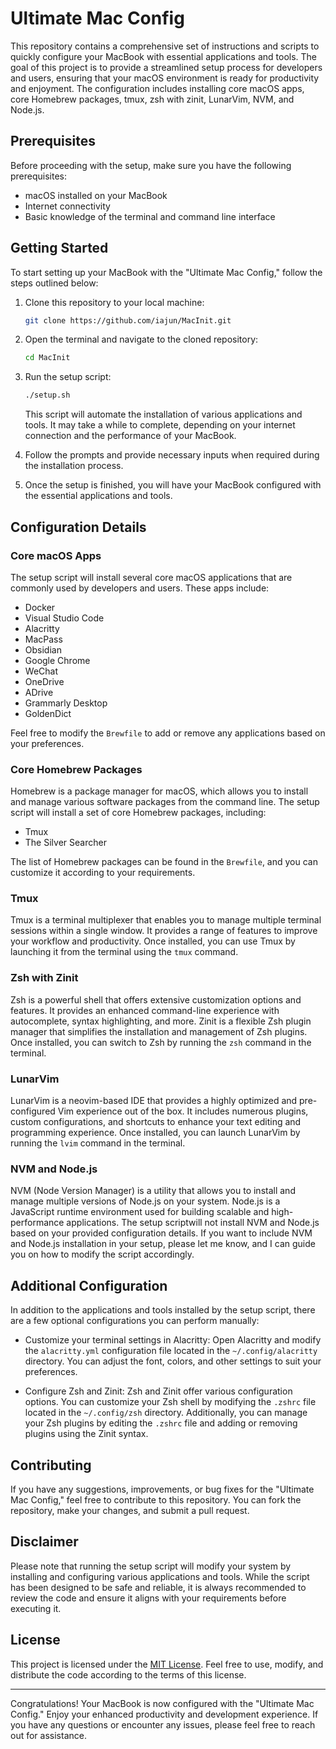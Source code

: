 #   Ultimate Mac Config

This repository contains a comprehensive set of instructions and scripts to quickly configure your MacBook with essential applications and tools. The goal of this project is to provide a streamlined setup process for developers and users, ensuring that your macOS environment is ready for productivity and enjoyment. The configuration includes installing core macOS apps, core Homebrew packages, tmux, zsh with zinit, LunarVim, NVM, and Node.js.

## Prerequisites

Before proceeding with the setup, make sure you have the following prerequisites:

- macOS installed on your MacBook
- Internet connectivity
- Basic knowledge of the terminal and command line interface

## Getting Started

To start setting up your MacBook with the "Ultimate Mac Config," follow the steps outlined below:

1. Clone this repository to your local machine:
    
    
    ```bash
    git clone https://github.com/iajun/MacInit.git
    ```
    
2. Open the terminal and navigate to the cloned repository:
    
    ```bash
    cd MacInit
    ```
    
    
3. Run the setup script:
    
    ```bash
    ./setup.sh
    ```
    
    This script will automate the installation of various applications and tools. It may take a while to complete, depending on your internet connection and the performance of your MacBook.
    
4. Follow the prompts and provide necessary inputs when required during the installation process.
    
5. Once the setup is finished, you will have your MacBook configured with the essential applications and tools.
    

## Configuration Details

### Core macOS Apps

The setup script will install several core macOS applications that are commonly used by developers and users. These apps include:

- Docker
- Visual Studio Code
- Alacritty
- MacPass
- Obsidian
- Google Chrome
- WeChat
- OneDrive
- ADrive
- Grammarly Desktop
- GoldenDict

Feel free to modify the `Brewfile` to add or remove any applications based on your preferences.

### Core Homebrew Packages

Homebrew is a package manager for macOS, which allows you to install and manage various software packages from the command line. The setup script will install a set of core Homebrew packages, including:

- Tmux
- The Silver Searcher

The list of Homebrew packages can be found in the `Brewfile`, and you can customize it according to your requirements.

### Tmux

Tmux is a terminal multiplexer that enables you to manage multiple terminal sessions within a single window. It provides a range of features to improve your workflow and productivity. Once installed, you can use Tmux by launching it from the terminal using the `tmux` command.

### Zsh with Zinit

Zsh is a powerful shell that offers extensive customization options and features. It provides an enhanced command-line experience with autocomplete, syntax highlighting, and more. Zinit is a flexible Zsh plugin manager that simplifies the installation and management of Zsh plugins. Once installed, you can switch to Zsh by running the `zsh` command in the terminal.

### LunarVim

LunarVim is a neovim-based IDE that provides a highly optimized and pre-configured Vim experience out of the box. It includes numerous plugins, custom configurations, and shortcuts to enhance your text editing and programming experience. Once installed, you can launch LunarVim by running the `lvim` command in the terminal.

### NVM and Node.js

NVM (Node Version Manager) is a utility that allows you to install and manage multiple versions of Node.js on your system. Node.js is a JavaScript runtime environment used for building scalable and high-performance applications. The setup scriptwill not install NVM and Node.js based on your provided configuration details. If you want to include NVM and Node.js installation in your setup, please let me know, and I can guide you on how to modify the script accordingly.

## Additional Configuration

In addition to the applications and tools installed by the setup script, there are a few optional configurations you can perform manually:

- Customize your terminal settings in Alacritty: Open Alacritty and modify the `alacritty.yml` configuration file located in the `~/.config/alacritty` directory. You can adjust the font, colors, and other settings to suit your preferences.
    
- Configure Zsh and Zinit: Zsh and Zinit offer various configuration options. You can customize your Zsh shell by modifying the `.zshrc` file located in the `~/.config/zsh` directory. Additionally, you can manage your Zsh plugins by editing the `.zshrc` file and adding or removing plugins using the Zinit syntax.
    

## Contributing

If you have any suggestions, improvements, or bug fixes for the "Ultimate Mac Config," feel free to contribute to this repository. You can fork the repository, make your changes, and submit a pull request.

## Disclaimer

Please note that running the setup script will modify your system by installing and configuring various applications and tools. While the script has been designed to be safe and reliable, it is always recommended to review the code and ensure it aligns with your requirements before executing it.

## License

This project is licensed under the [MIT License](https://chat.openai.com/LICENSE). Feel free to use, modify, and distribute the code according to the terms of this license.

---

Congratulations! Your MacBook is now configured with the "Ultimate Mac Config." Enjoy your enhanced productivity and development experience. If you have any questions or encounter any issues, please feel free to reach out for assistance.
